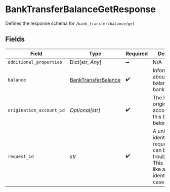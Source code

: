 # BankTransferBalanceGetResponse

Defines the response schema for `/bank_transfer/balance/get`


## Fields

| Field                                                                                                                                       | Type                                                                                                                                        | Required                                                                                                                                    | Description                                                                                                                                 |
| ------------------------------------------------------------------------------------------------------------------------------------------- | ------------------------------------------------------------------------------------------------------------------------------------------- | ------------------------------------------------------------------------------------------------------------------------------------------- | ------------------------------------------------------------------------------------------------------------------------------------------- |
| `additional_properties`                                                                                                                     | Dict[str, *Any*]                                                                                                                            | :heavy_minus_sign:                                                                                                                          | N/A                                                                                                                                         |
| `balance`                                                                                                                                   | [BankTransferBalance](../../models/shared/banktransferbalance.md)                                                                           | :heavy_check_mark:                                                                                                                          | Information about the balance of a bank transfer                                                                                            |
| `origination_account_id`                                                                                                                    | *Optional[str]*                                                                                                                             | :heavy_check_mark:                                                                                                                          | The ID of the origination account that this balance belongs to.                                                                             |
| `request_id`                                                                                                                                | *str*                                                                                                                                       | :heavy_check_mark:                                                                                                                          | A unique identifier for the request, which can be used for troubleshooting. This identifier, like all Plaid identifiers, is case sensitive. |